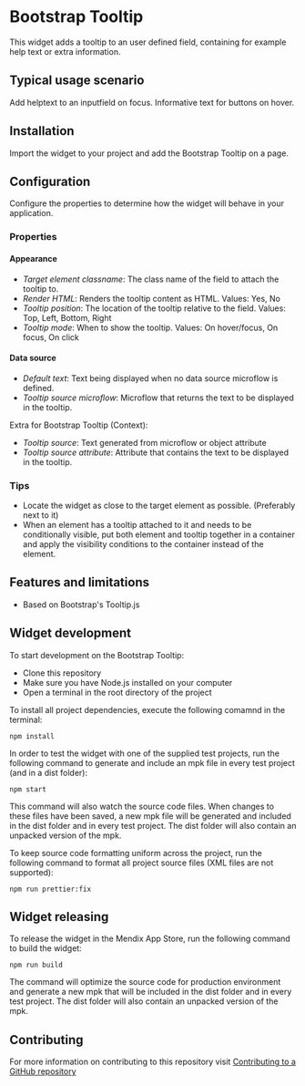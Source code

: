 # Bootstrap Tooltip

This widget adds a tooltip to an user defined field, containing for example help text or extra information.

## Typical usage scenario

Add helptext to an inputfield on focus.
Informative text for buttons on hover.

## Installation

Import the widget to your project and add the Bootstrap Tooltip on a page.

## Configuration

Configure the properties to determine how the widget will behave in your application.

### Properties

#### Appearance

-   _Target element classname_: The class name of the field to attach the tooltip to.
-   _Render HTML_: Renders the tooltip content as HTML. Values: Yes, No
-   _Tooltip position_: The location of the tooltip relative to the field. Values: Top, Left, Bottom, Right
-   _Tooltip mode_: When to show the tooltip. Values: On hover/focus, On focus, On click

#### Data source

-   _Default text_: Text being displayed when no data source microflow is defined.
-   _Tooltip source microflow_: Microflow that returns the text to be displayed in the tooltip.

Extra for Bootstrap Tooltip (Context):

-   _Tooltip source_: Text generated from microflow or object attribute
-   _Tooltip source attribute_: Attribute that contains the text to be displayed in the tooltip.

### Tips

-   Locate the widget as close to the target element as possible. (Preferably next to it)
-   When an element has a tooltip attached to it and needs to be conditionally visible, put both element and tooltip together in a container and apply the visibility conditions to the container instead of the element.

## Features and limitations

-   Based on Bootstrap's Tooltip.js

## Widget development

To start development on the Bootstrap Tooltip:

-   Clone this repository
-   Make sure you have Node.js installed on your computer
-   Open a terminal in the root directory of the project

To install all project dependencies, execute the following comamnd in the terminal:

```
npm install
```

In order to test the widget with one of the supplied test projects, run the following command to generate and include an mpk file in every test project (and in a dist folder):

```
npm start
```

This command will also watch the source code files. When changes to these files have been saved, a new mpk file will be generated and included in the dist folder and in every test project. The dist folder will also contain an unpacked version of the mpk.

To keep source code formatting uniform across the project, run the following command to format all project source files (XML files are not supported):

```
npm run prettier:fix
```

## Widget releasing

To release the widget in the Mendix App Store, run the following command to build the widget:

```
npm run build
```

The command will optimize the source code for production environment and generate a new mpk that will be included in the dist folder and in every test project. The dist folder will also contain an unpacked version of the mpk.

## Contributing

For more information on contributing to this repository visit [Contributing to a GitHub repository](https://world.mendix.com/display/howto50/Contributing+to+a+GitHub+repository)
